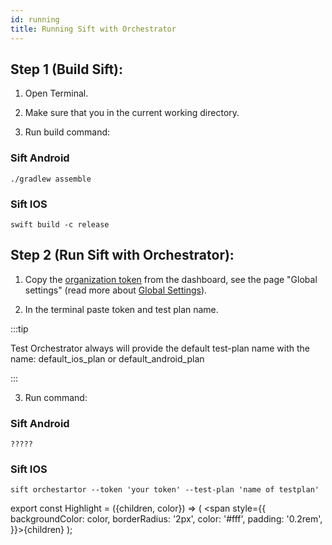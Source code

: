 ```yaml
---
id: running
title: Running Sift with Orchestrator
---
```


## Step 1 (Build Sift):

1. Open Terminal.

2. Make sure that you in the current working directory.

3. Run build command:

### <Highlight color="#4bb462">Sift Android</Highlight>

```
./gradlew assemble
```

### <Highlight color="#1877F2">Sift IOS</Highlight>

```
swift build -c release
```

## Step 2 (Run Sift with Orchestrator):

1. Copy the [organization token](/settings/#token) from the dashboard, see the page "Global settings" (read more about [Global Settings](/settings/)).

2. In the terminal paste token and test plan name.

:::tip

Test Orchestrator always will provide the default test-plan name with the name: default_ios_plan or default_android_plan

:::

3. Run command:

### <Highlight color="#4bb462">Sift Android</Highlight>

```
?????
```

### <Highlight color="#1877F2">Sift IOS</Highlight>

```
sift orchestartor --token 'your token' --test-plan 'name of testplan'
```

export const Highlight = ({children, color}) => ( <span style={{
      backgroundColor: color,
      borderRadius: '2px',
      color: '#fff',
      padding: '0.2rem',
    }}>{children}</span> );
